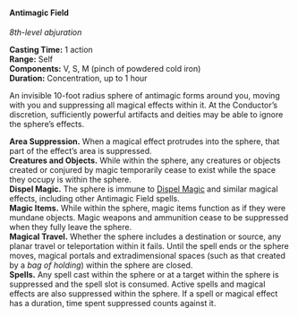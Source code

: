 #### Antimagic Field
<!-- markdownlint-disable link-image-reference-definitions -->
[_metadata_:spell_name]:- "Antimagic Field"
[_metadata_:spell_level]:- "8"
[_metadata_:spell_school]:- "abjuration"
[_metadata_:ritual]:- "false"
[_metadata_:casting_time_amount]:- "1"
[_metadata_:casting_time_unit]:- "action"
[_metadata_:range]:- "10-foot radius sphere"
[_metadata_:target]:- "Self"
[_metadata_:components_verbal]:- "true"
[_metadata_:components_somatic]:- "true"
[_metadata_:components_material]:- "true"
[_metadata_:components_material_description]:- "pinch of powdered cold iron"
[_metadata_:duration]:- "1 hour"
[_metadata_:concentration]:- "true"
[_metadata_:compared_to_wotc_srd_5.1]:- "mechanics_same_wording_different"
[_metadata_:compared_to_a5e_srd]:- "mechanics_same_wording_different"
<!-- markdownlint-disable-next-line no-emphasis-as-heading -->
_8th-level abjuration_

**Casting Time:** 1 action \
**Range:** Self \
**Components:** V, S, M (pinch of powdered cold iron) \
**Duration:** Concentration, up to 1 hour

An invisible 10-foot radius sphere of antimagic forms around you, moving with you and suppressing all magical effects within it.
At the Conductor’s discretion, sufficiently powerful artifacts and deities may be able to ignore the sphere’s effects.

**Area Suppression.**
When a magical effect protrudes into the sphere, that part of the effect’s area is suppressed.
\
**Creatures and Objects.**
While within the sphere, any creatures or objects created or conjured by magic temporarily cease to exist while the space they occupy is within the sphere.
\
**Dispel Magic.**
The sphere is immune to [Dispel Magic](#Dispel_Magic_dispel_magic) and similar magical effects, including other Antimagic Field spells.
\
**Magic Items.**
While within the sphere, magic items function as if they were mundane objects.
Magic weapons and ammunition cease to be suppressed when they fully leave the sphere.
\
**Magical Travel.**
Whether the sphere includes a destination or source, any planar travel or teleportation within it fails.
Until the spell ends or the sphere moves, magical portals and extradimensional spaces (such as that created by a _<span class="item item-Bag_of_Holding_bag_of_holding">bag of holding</span>_) within the sphere are closed.
\
**Spells.**
Any spell cast within the sphere or at a target within the sphere is suppressed and the spell slot is consumed.
Active spells and magical effects are also suppressed within the sphere.
If a spell or magical effect has a duration, time spent suppressed counts against it.

